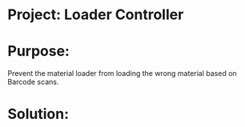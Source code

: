 # Project: Loader Controller

# Purpose:
Prevent the material loader from loading the wrong material based on Barcode scans.

# Solution:
